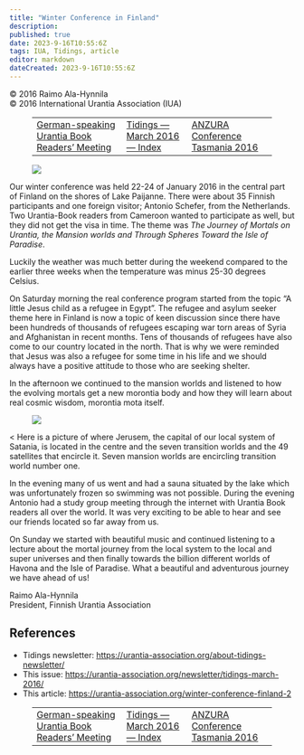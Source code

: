```yaml
---
title: "Winter Conference in Finland"
description: 
published: true
date: 2023-9-16T10:55:6Z
tags: IUA, Tidings, article
editor: markdown
dateCreated: 2023-9-16T10:55:6Z
---
```


<p class="v-card v-sheet theme--light gray lighten-3 px-2">© 2016 Raimo Ala-Hynnila<br>© 2016 International Urantia Association (IUA)</p>
<figure class="table chapter-navigator">
  <table>
    <tbody>
      <tr>
        <td>
        <a href="/en/article/Alexander_H/german_speaking_urantia_book_readers_meeting">
          <span class="mdi mdi-arrow-left-drop-circle"></span><span class="pl-2">German-speaking Urantia Book Readers’ Meeting</span>
        </a>
        </td>
        <td>
        <a href="/en/index/articles_iua_tidings#tidings-march-2016">
          <span class="mdi mdi-book-open-variant"></span><span class="pl-2">Tidings — March 2016 — Index</span>
        </a>
        </td>
        <td>
        <a href="/en/article/IUA_Tidings/IUA_2016_anzura_conference_tasmania">
          <span class="pr-2">ANZURA Conference Tasmania 2016</span><span class="mdi mdi-arrow-right-drop-circle"></span>
        </a>
        </td>
      </tr>
    </tbody>
  </table>
</figure>


<figure id="Figure_1" class="image urantiapedia">
<img src="/image/article/IUA_Tidings/Finland-Conference-group.jpg">
</figure>

Our winter conference was held 22-24 of January 2016 in the central part of Finland on the shores of Lake Paijanne. There were about 35 Finnish participants and one foreign visitor; Antonio Schefer, from the Netherlands. Two Urantia-Book readers from Cameroon wanted to participate as well, but they did not get the visa in time. The theme was _The Journey of Mortals on Urantia, the Mansion worlds and Through Spheres Toward the Isle of Paradise_.

Luckily the weather was much better during the weekend compared to the earlier three weeks when the temperature was minus 25-30 degrees Celsius.

On Saturday morning the real conference program started from the topic “A little Jesus child as a refugee in Egypt”. The refugee and asylum seeker theme here in Finland is now a topic of keen discussion since there have been hundreds of thousands of refugees escaping war torn areas of Syria and Afghanistan in recent months. Tens of thousands of refugees have also come to our country located in the north. That is why we were reminded that Jesus was also a refugee for some time in his life and we should always have a positive attitude to those who are seeking shelter.

In the afternoon we continued to the mansion worlds and listened to how the evolving mortals get a new morontia body and how they will learn about real cosmic wisdom, morontia mota itself.

<figure id="Figure_2" class="image urantiapedia image-style-align-right">
<img src="/image/article/IUA_Tidings/Finland-conference-study-aid-300x164.jpg">
</figure>
<
Here is a picture of where Jerusem, the capital of our local system of Satania, is located in the centre and the seven transition worlds and the 49 satellites that encircle it. Seven mansion worlds are encircling transition world number one.

In the evening many of us went and had a sauna situated by the lake which was unfortunately frozen so swimming was not possible. During the evening Antonio had a study group meeting through the internet with Urantia Book readers all over the world. It was very exciting to be able to hear and see our friends located so far away from us.

On Sunday we started with beautiful music and continued listening to a lecture about the mortal journey from the local system to the local and super universes and then finally towards the billion different worlds of Havona and the Isle of Paradise. What a beautiful and adventurous journey we have ahead of us!

Raimo Ala-Hynnila  
President, Finnish Urantia Association


## References

- Tidings newsletter: https://urantia-association.org/about-tidings-newsletter/
- This issue: https://urantia-association.org/newsletter/tidings-march-2016/
- This article: https://urantia-association.org/winter-conference-finland-2

<figure class="table chapter-navigator">
  <table>
    <tbody>
      <tr>
        <td>
        <a href="/en/article/Alexander_H/german_speaking_urantia_book_readers_meeting">
          <span class="mdi mdi-arrow-left-drop-circle"></span><span class="pl-2">German-speaking Urantia Book Readers’ Meeting</span>
        </a>
        </td>
        <td>
        <a href="/en/index/articles_iua_tidings#tidings-march-2016">
          <span class="mdi mdi-book-open-variant"></span><span class="pl-2">Tidings — March 2016 — Index</span>
        </a>
        </td>
        <td>
        <a href="/en/article/IUA_Tidings/IUA_2016_anzura_conference_tasmania">
          <span class="pr-2">ANZURA Conference Tasmania 2016</span><span class="mdi mdi-arrow-right-drop-circle"></span>
        </a>
        </td>
      </tr>
    </tbody>
  </table>
</figure>

